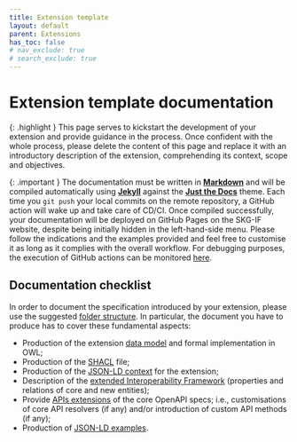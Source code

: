 ```yaml
---
title: Extension template
layout: default
parent: Extensions
has_toc: false
# nav_exclude: true
# search_exclude: true
---
```


# Extension template documentation

{: .highlight }
This page serves to kickstart the development of your extension and provide guidance in the process. Once confident with the whole process, please delete the content of this page and replace it with an introductory description of the extension, comprehending its context, scope and objectives.

{: .important }
The documentation must be written in [**Markdown**](https://www.markdownguide.org) and will be compiled automatically using [**Jekyll**](https://jekyllrb.com) against the [**Just the Docs**](https://just-the-docs.com) theme. Each time you `git push` your local commits on the remote repository, a GitHub action will wake up and take care of CD/CI. Once compiled successfully, your documentation will be deployed on GitHub Pages on the SKG-IF website, despite being initially hidden in the left-hand-side menu. Please follow the indications and the examples provided and feel free to customise it as long as it complies with the overall workflow. For debugging purposes, the execution of GitHub actions can be monitored [here](https://github.com/skg-if/skg-if.github.io/actions/workflows/pages.yml).

## Documentation checklist
In order to document the specification introduced by your extension, please use the suggested [folder structure](./structure).
In particular, the document you have to produce has to cover these fundamental aspects:
- Production of the extension [data model](/ext-tmpl/data-model/) and formal implementation in OWL;
- Production of the [SHACL](/ext-tmpl/data-model/shacl/) file;
- Production of the [JSON-LD context](/ext-tmpl/context/) for the extension;
- Description of the [extended Interoperability Framework](/ext-tmpl/extended-interoperability-framework/) (properties and relations of core and new entities);
- Provide [APIs extensions](/ext-tmpl/api/) of the core OpenAPI specs; i.e., customisations of core API resolvers (if any) and/or introduction of custom API methods (if any);
- Production of [JSON-LD examples](/ext-tmpl/examples/).